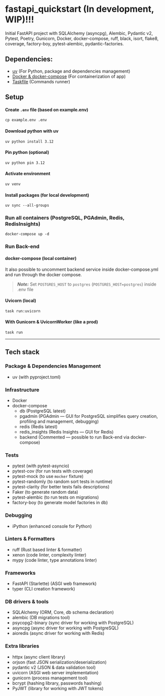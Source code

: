 # fastapi_quickstart (In development, WIP)!!!
Initial FastAPI project with SQLAlchemy (asyncpg), Alembic, Pydantic v2, Pytest, Poetry, Gunicorn, Docker, docker-compose, ruff, black, isort, flake8, coverage, factory-boy, pytest-alembic, pydantic-factories.

## Dependencies:
- [uv](https://docs.astral.sh/uv/) (For Python, package and dependencies management)
- [Docker & docker-compose](https://www.docker.com/products/docker-desktop/) (For containerization of app)
- [Taskfile](https://taskfile.dev/installation/) (Commands runner)


## Setup
#### Create `.env` file (based on example.env)
```commandline
cp example.env .env
```

#### Download python with uv
```commandline
uv python install 3.12
```

#### Pin python (optional)
```commandline
uv python pin 3.12
```

#### Activate environment
```commandline
uv venv
```

#### Install packages (for local development)
```commandline
uv sync --all-groups
```

### Run all containers (PostgreSQL, PGAdmin, Redis, RedisInsights)
```commandline
docker-compose up -d
```

### Run Back-end
#### docker-compose (local container)
It also possible to uncomment backend service inside docker-compose.yml and run
through the docker compose.
> **_Note:_** Set `POSTGRES_HOST` to `postgres` (`POSTGRES_HOST=postgres`) inside .env file

#### Uvicorn (local)
```commandline
task run:uvicorn
```

#### With Gunicorn & UvicornWorker (like a prod)
```commandline
task run
```

---

## Tech stack

### Package & Dependencies Management
- uv (with pyproject.toml)

### Infrastructure
- Docker
- docker-compose
  - db (PostgreSQL latest)
  - pgadmin (PGAdmin — GUI for PostgreSQL simplifies query creation, profiling and management, debugging)
  - redis (Redis latest)
  - redis_insights (Redis Insights — GUI for Redis)
  - backend (Commented — possible to run Back-end via docker-compose)

### Tests
- pytest (with pytest-asyncio)
- pytest-cov (for run tests with coverage)
- pytest-mock (to use `mocker` fixture)
- pytest-randomly (to random sort tests in runtime)
- pytest-clarity (for better tests fails descriptions)
- Faker (to generate random data)
- pytest-alembic (to run tests on migrations)
- factory-boy (to generate model factories in db)

### Debugging
- iPython (enhanced console for Python)

### Linters & Formatters
- ruff (Rust based linter & formatter)
- xenon (code linter, complexity linter)
- mypy (code linter, type annotations linter)

### Frameworks
- FastAPI (Starlette) (ASGI web framework)
- typer (CLI creation framework)

### DB drivers & tools
- SQLAlchemy (ORM, Core, db schema declaration)
- alembic (DB migrations tool)
- psycopg2-binary (sync driver for working with PostgreSQL)
- asyncpg (async driver for working with PostgreSQL)
- aioredis (async driver for working with Redis)

### Extra libraries
- httpx (async client library)
- orjson (fast JSON serialization/deserialization)
- pydantic v2 (JSON & data validation tool)
- uvicorn (ASGI web server implementation)
- gunicorn (process management tool)
- bcrypt (hashing library, passwords hashing)
- PyJWT (library for working with JWT tokens)
